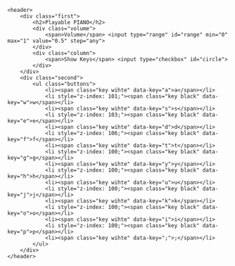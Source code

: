<!DOCTYPE html>
<html lang="en">

<head>
    <meta charset="UTF-8">
    <meta http-equiv="X-UA-Compatible" content="IE=edge">
    <meta name="viewport" content="width=device-width, initial-scale=1.0">
    <!---------------------------------- Google Fonts ---------------------------------------->
    <link rel="preconnect" href="https://fonts.googleapis.com">
    <link rel="preconnect" href="https://fonts.gstatic.com" crossorigin>
    <link href="https://fonts.googleapis.com/css2?family=Cairo:wght@300;500;700&display=swap" rel="stylesheet">
    <!-------------------------------------- CSS link -------------------------------------------->
    <link rel="stylesheet" href="piano.css">
    <script defer src="piano.js"></script>
    <title>Piano project</title>
</head>

<body>

    <header>
        <div class="first">
            <h2>Playable PIANO</h2>
            <div class="volume">
                <span>Volume</span> <input type="range" id="range" min="0" max="1" value="0.5" step="any">
            </div>
            <div class="column">
                <span>Show Keys</span> <input type="checkbox" id="circle">
            </div>
        </div>
        <div class="second">
            <ul class="buttons">
                <li><span class="key wihte" data-key="a">a</span></li>
                <li style="z-index: 101;"><span class="key black" data-key="w">w</span></li>
                <li><span class="key wihte" data-key="s">s</span></li>
                <li style="z-index: 103;"><span class="key black" data-key="e">e</span></li>
                <li><span class="key wihte" data-key="d">d</span></li>
                <li style="z-index: 106;"><span class="key black" data-key="f">f</span></li>
                <li><span class="key wihte" data-key="t">t</span></li>
                <li style="z-index: 100;"><span class="key black" data-key="g">g</span></li>
                <li><span class="key wihte" data-key="y">y</span></li>
                <li style="z-index: 100;"><span class="key black" data-key="h">h</span></li>
                <li><span class="key wihte" data-key="u">u</span></li>
                <li style="z-index: 100;"><span class="key black" data-key="j">j</span></li>
                <li><span class="key wihte" data-key="k">k</span></li>
                <li style="z-index: 100;"><span class="key black" data-key="o">o</span></li>
                <li><span class="key wihte" data-key="i">i</span></li>
                <li style="z-index: 100;"><span class="key black" data-key="p">p</span></li>
                <li><span class="key wihte" data-key=";">;</span></li>
            </ul>
        </div>
    </header>

</body>

</html>
